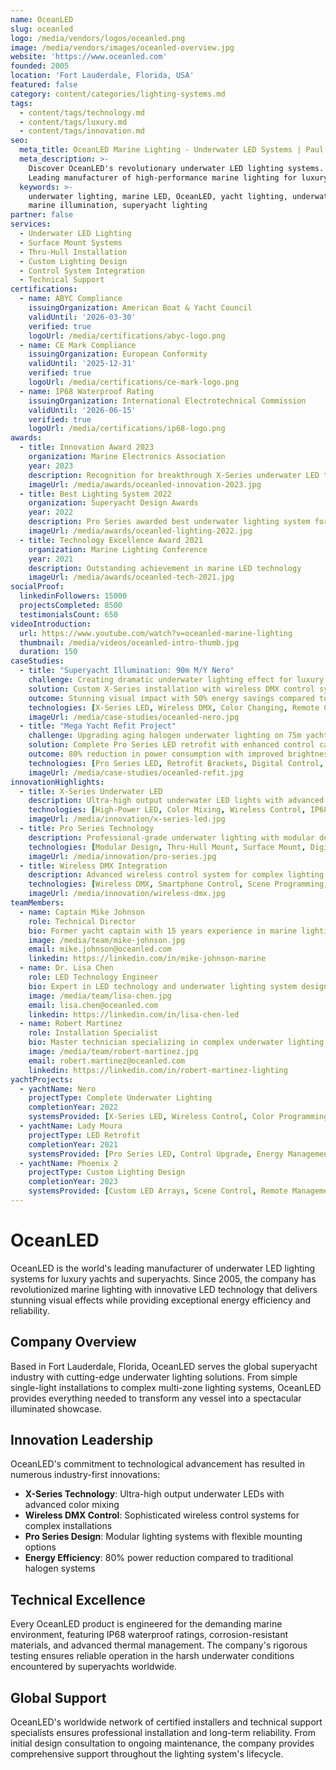 ```yaml
---
name: OceanLED
slug: oceanled
logo: /media/vendors/logos/oceanled.png
image: /media/vendors/images/oceanled-overview.jpg
website: 'https://www.oceanled.com'
founded: 2005
location: 'Fort Lauderdale, Florida, USA'
featured: false
category: content/categories/lighting-systems.md
tags:
  - content/tags/technology.md
  - content/tags/luxury.md
  - content/tags/innovation.md
seo:
  meta_title: OceanLED Marine Lighting - Underwater LED Systems | Paul Thames
  meta_description: >-
    Discover OceanLED's revolutionary underwater LED lighting systems.
    Leading manufacturer of high-performance marine lighting for luxury yachts.
  keywords: >-
    underwater lighting, marine LED, OceanLED, yacht lighting, underwater LED,
    marine illumination, superyacht lighting
partner: false
services:
  - Underwater LED Lighting
  - Surface Mount Systems
  - Thru-Hull Installation
  - Custom Lighting Design
  - Control System Integration
  - Technical Support
certifications:
  - name: ABYC Compliance
    issuingOrganization: American Boat & Yacht Council
    validUntil: '2026-03-30'
    verified: true
    logoUrl: /media/certifications/abyc-logo.png
  - name: CE Mark Compliance
    issuingOrganization: European Conformity
    validUntil: '2025-12-31'
    verified: true
    logoUrl: /media/certifications/ce-mark-logo.png
  - name: IP68 Waterproof Rating
    issuingOrganization: International Electrotechnical Commission
    validUntil: '2026-06-15'
    verified: true
    logoUrl: /media/certifications/ip68-logo.png
awards:
  - title: Innovation Award 2023
    organization: Marine Electronics Association
    year: 2023
    description: Recognition for breakthrough X-Series underwater LED technology
    imageUrl: /media/awards/oceanled-innovation-2023.jpg
  - title: Best Lighting System 2022
    organization: Superyacht Design Awards
    year: 2022
    description: Pro Series awarded best underwater lighting system for superyachts
    imageUrl: /media/awards/oceanled-lighting-2022.jpg
  - title: Technology Excellence Award 2021
    organization: Marine Lighting Conference
    year: 2021
    description: Outstanding achievement in marine LED technology
    imageUrl: /media/awards/oceanled-tech-2021.jpg
socialProof:
  linkedinFollowers: 15000
  projectsCompleted: 8500
  testimonialsCount: 650
videoIntroduction:
  url: https://www.youtube.com/watch?v=oceanled-marine-lighting
  thumbnail: /media/videos/oceanled-intro-thumb.jpg
  duration: 150
caseStudies:
  - title: "Superyacht Illumination: 90m M/Y Nero"
    challenge: Creating dramatic underwater lighting effect for luxury superyacht
    solution: Custom X-Series installation with wireless DMX control system
    outcome: Stunning visual impact with 50% energy savings compared to previous system
    technologies: [X-Series LED, Wireless DMX, Color Changing, Remote Control]
    imageUrl: /media/case-studies/oceanled-nero.jpg
  - title: "Mega Yacht Refit Project"
    challenge: Upgrading aging halogen underwater lighting on 75m yacht
    solution: Complete Pro Series LED retrofit with enhanced control capabilities
    outcome: 80% reduction in power consumption with improved brightness and reliability
    technologies: [Pro Series LED, Retrofit Brackets, Digital Control, Color Mixing]
    imageUrl: /media/case-studies/oceanled-refit.jpg
innovationHighlights:
  - title: X-Series Underwater LED
    description: Ultra-high output underwater LED lights with advanced color mixing
    technologies: [High-Power LED, Color Mixing, Wireless Control, IP68 Rating]
    imageUrl: /media/innovation/x-series-led.jpg
  - title: Pro Series Technology
    description: Professional-grade underwater lighting with modular design
    technologies: [Modular Design, Thru-Hull Mount, Surface Mount, Digital Control]
    imageUrl: /media/innovation/pro-series.jpg
  - title: Wireless DMX Integration
    description: Advanced wireless control system for complex lighting installations
    technologies: [Wireless DMX, Smartphone Control, Scene Programming, Dimming]
    imageUrl: /media/innovation/wireless-dmx.jpg
teamMembers:
  - name: Captain Mike Johnson
    role: Technical Director
    bio: Former yacht captain with 15 years experience in marine lighting installations
    image: /media/team/mike-johnson.jpg
    email: mike.johnson@oceanled.com
    linkedin: https://linkedin.com/in/mike-johnson-marine
  - name: Dr. Lisa Chen
    role: LED Technology Engineer
    bio: Expert in LED technology and underwater lighting system design
    image: /media/team/lisa-chen.jpg
    email: lisa.chen@oceanled.com
    linkedin: https://linkedin.com/in/lisa-chen-led
  - name: Robert Martinez
    role: Installation Specialist
    bio: Master technician specializing in complex underwater lighting installations
    image: /media/team/robert-martinez.jpg
    email: robert.martinez@oceanled.com
    linkedin: https://linkedin.com/in/robert-martinez-lighting
yachtProjects:
  - yachtName: Nero
    projectType: Complete Underwater Lighting
    completionYear: 2022
    systemsProvided: [X-Series LED, Wireless Control, Color Programming, Installation]
  - yachtName: Lady Moura
    projectType: LED Retrofit
    completionYear: 2021
    systemsProvided: [Pro Series LED, Control Upgrade, Energy Management]
  - yachtName: Phoenix 2
    projectType: Custom Lighting Design
    completionYear: 2023
    systemsProvided: [Custom LED Arrays, Scene Control, Remote Management]
---
```


# OceanLED

OceanLED is the world's leading manufacturer of underwater LED lighting systems for luxury yachts and superyachts. Since 2005, the company has revolutionized marine lighting with innovative LED technology that delivers stunning visual effects while providing exceptional energy efficiency and reliability.

## Company Overview

Based in Fort Lauderdale, Florida, OceanLED serves the global superyacht industry with cutting-edge underwater lighting solutions. From simple single-light installations to complex multi-zone lighting systems, OceanLED provides everything needed to transform any vessel into a spectacular illuminated showcase.

## Innovation Leadership

OceanLED's commitment to technological advancement has resulted in numerous industry-first innovations:

- **X-Series Technology**: Ultra-high output underwater LEDs with advanced color mixing
- **Wireless DMX Control**: Sophisticated wireless control systems for complex installations
- **Pro Series Design**: Modular lighting systems with flexible mounting options
- **Energy Efficiency**: 80% power reduction compared to traditional halogen systems

## Technical Excellence

Every OceanLED product is engineered for the demanding marine environment, featuring IP68 waterproof ratings, corrosion-resistant materials, and advanced thermal management. The company's rigorous testing ensures reliable operation in the harsh underwater conditions encountered by superyachts worldwide.

## Global Support

OceanLED's worldwide network of certified installers and technical support specialists ensures professional installation and long-term reliability. From initial design consultation to ongoing maintenance, the company provides comprehensive support throughout the lighting system's lifecycle.